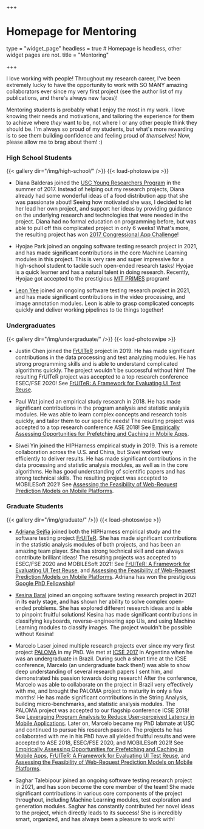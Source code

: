 +++
# Homepage for Mentoring

type = "widget_page"
headless = true  # Homepage is headless, other widget pages are not.
title = "Mentoring"

+++

I love working with people! Throughout my research career, I've been extremely lucky to have the opportunity to work with SO MANY amazing collaborators ever since my very first project (see the author list of my publications, and there's always new faces)! 

Mentoring students is probably what I enjoy the most in my work. I love knowing their needs and motivations, and tailoring the experience for them to achieve where *they* want to be, not where I or any other people think they should be. I'm always so proud of my students, but what's more rewarding is to see them building confidence and feeling proud of *themselves*! Now, please allow me to brag about them! :)

### High School Students

{{< gallery dir="/img/high-school/" />}} {{< load-photoswipe >}}


- Diana Balderas joined the [USC Young Researchers Program](https://www.youngresearchers.usc.edu/) in the summer of 2017. Instead of helping out my research projects, Diana already had some wonderful ideas of a food distribution app that she was passionate about! Seeing how motivated she was, I decided to let her lead her own project, and support her ideas by providing guidance on the underlying research and technologies that were needed in the project. Diana had no formal education on programming before, but was able to pull off this complicated project in only 6 weeks! What's more, the resulting project has won [2017 Congressional App Challenge](https://signalscv.com/2017/12/golden-valley-student-wins-2017-congressional-app-challenge/)!

- Hyojae Park joined an ongoing software testing research project in 2021, and has made significant contributions in the core Machine Learning modules in this project. This is very rare and super impressive for a high-school student to tackle such open-ended research tasks! Hyojae is a quick learner and has a natural talent in doing research. Recently, Hyojae got accepted to the prestigious [MIT PRIMES](https://math.mit.edu/research/highschool/primes/index.php) program!

- [Leon Yee](https://www.linkedin.com/in/leon-yee/) joined an ongoing software testing research project in 2021, and has made significant contributions in the video processing, and image annotation modules. Leon is able to grasp complicated concepts quickly and deliver working pipelines to tie things together!

### Undergraduates

{{< gallery dir="/img/undergraduate/" />}} {{< load-photoswipe >}}

- Justin Chen joined the [FrUITeR](https://felicitia.github.io/FrUITeR/) project in 2019. He has made significant contributions in the data processing and test analyzing modules. He has strong programming skills and is able to understand complicated algorithms quickly. The project wouldn't be successful without him! The resulting FrUITeR project was accepted to a top research conference ESEC/FSE 2020! See [FrUITeR: A Framework for Evaluating UI Test Reuse](/~yixuezhao/publication/zhao-fruiter-2020/).

- Paul Wat joined an empirical study research in 2018. He has made significant contributions in the program analysis and statistic analysis modules. He was able to learn complex concepts and research tools quickly, and tailor them to our specific needs! The resulting project was accepted to a top research conference ASE 2018! See [Empirically Assessing Opportunities for Prefetching and Caching in Mobile Apps](/~yixuezhao/publication/zhao-empirically-2018/).

- Siwei Yin joined the HIPHarness empirical study in 2019. This is a remote collaboration across the U.S. and China, but Siwei worked very efficiently to deliver results. He has made significant contributions in the data processing and statistic analysis modules, as well as in the core algorithms. He has good understanding of scientific papers and has strong technical skills. The resulting project was accepted to MOBILESoft 2021! See [Assessing the Feasibility of Web-Request Prediction Models on Mobile Platforms](/~yixuezhao/publication/zhao-hipharness-2021/).

### Graduate Students

{{< gallery dir="/img/graduate/" />}} {{< load-photoswipe >}}

- [Adriana Sejfia](https://softarch.usc.edu/~adriana/) joined both the HIPHarness empirical study and the software testing project [FrUITeR](https://felicitia.github.io/FrUITeR/). She has made significant contributions in the statistic analysis modules of both projects, and has been an amazing team player. She has strong technical skill and can always contribute brilliant ideas! The resulting projects was accepted to ESEC/FSE 2020 and MOBILESoft 2021! See [FrUITeR: A Framework for Evaluating UI Test Reuse](/~yixuezhao/publication/zhao-fruiter-2020/), and  [Assessing the Feasibility of Web-Request Prediction Models on Mobile Platforms](/~yixuezhao/publication/zhao-hipharness-2021/). Adriana has won the prestigious [Google PhD Fellowship](https://ai.googleblog.com/2020/10/announcing-2020-google-phd-fellows.html)!


- [Kesina Baral](https://cs.gmu.edu/~kbaral4/) joined an ongoing software testing research project in 2021 in its early stage, and has shown her ability to solve complex open-ended problems. She has explored different research ideas and is able to pinpoint fruitful solutions! Kesina has made significant contributions in classifying keyboards, reverse-engineering app UIs, and using Machine Learning modules to classify images. The project wouldn't be possible without Kesina!

- Marcelo Laser joined multiple research projects ever since my very first project [PALOMA](https://felicitia.github.io/PALOMA/) in my PhD. We met at [ICSE 2017](https://icse2017.gatech.edu/) in Argentina when he was an undergraduate in Brazil. During such a short time at the ICSE conference, Marcelo (an undergraduate back then!) was able to show deep understanding of several research papers I sent him, and demonstrated his passion towards doing research! After the conference, Marcelo was able to collaborate on the project in Brazil very effectively with me, and brought the PALOMA project to maturity in only a few months! He has made significant contributions in the String Analysis, building micro-benchmarks, and statistic analysis modules. The PALOMA project was accepted to our flagship conference ICSE 2018! See [Leveraging Program Analysis to Reduce User-perceived Latency in Mobile Applications](/~yixuezhao/publication/zhao-leveraging-2018/). Later on, Marcelo became my PhD labmate at USC and continued to pursue his research passion. The projects he has collaborated with me in his PhD have all yielded fruitful results and were accepted to ASE 2018, ESEC/FSE 2020, and MOBILESoft 2021! See [Empirically Assessing Opportunities for Prefetching and Caching in Mobile Apps](/~yixuezhao/publication/zhao-empirically-2018/), [FrUITeR: A Framework for Evaluating UI Test Reuse](/~yixuezhao/publication/zhao-fruiter-2020/), and [Assessing the Feasibility of Web-Request Prediction Models on Mobile Platforms](/~yixuezhao/publication/zhao-hipharness-2021/). 


- Saghar Talebipour joined an ongoing software testing research project in 2021, and has soon become the core member of the team! She made significant contributions in various core components of the project throughout, including Machine Learning modules, test exploration and generation modules. Saghar has constantly contributed her novel ideas to the project, which directly leads to its success! She is incredibly smart, organized, and has always been a pleasure to work with!
